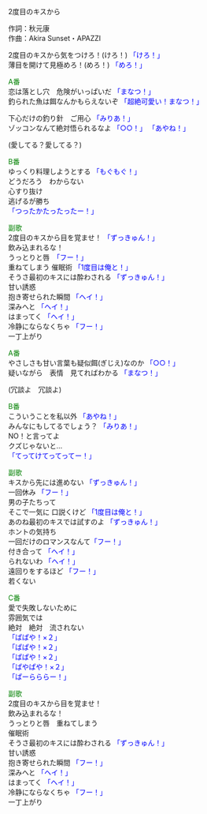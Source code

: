 2度目のキスから  
  
作詞：秋元康  
作曲：Akira Sunset・APAZZI  
  
2度目のキスから気をつけろ！(けろ！) <font color=blue>「けろ！」</font>  
薄目を開けて見極めろ！(めろ！) <font color=blue>「めろ！」</font>  
  
<font color=green>A番</font>  
恋は落とし穴　危険がいっぱいだ <font color=blue>「まなつ！」</font>   
釣られた魚は餌なんかもらえないぞ <font color=blue>「超絶可愛い！まなつ！」</font>   
  
下心だけの釣り針　ご用心 <font color=blue>「みりあ！」</font>   
ゾッコンなんて絶対悟られるなよ <font color=blue>「○○！」</font> <font color=blue>「あやね！」</font>   
  
(愛してる？愛してる？)  
  
<font color=green>B番</font>  
ゆっくり料理しようとする <font color=blue>「もぐもぐ！」</font>  
どうだろう　わからない  
心すり抜け  
逃げるが勝ち  
<font color=blue>「つったかたったったー！」</font>  
  
<font color=green>副歌</font>  
2度目のキスから目を覚ませ！ <font color=blue>「ずっきゅん！」</font>   
飲み込まれるな！  
うっとりと唇　<font color=blue>「フー！」</font>   
重ねてしまう 催眠術 <font color=blue>「1度目は俺と！」</font>   
そうさ最初のキスには酔わされる  <font color=blue>「ずっきゅん！」</font>  
甘い誘惑  
抱き寄せられた瞬間 <font color=blue>「ヘイ！」</font>  
深みへと <font color=blue>「ヘイ！」</font>  
はまってく <font color=blue>「ヘイ！」</font>   
冷静にならなくちゃ <font color=blue>「フー！」</font>   
一丁上がり  
  
<font color=green>A番</font>  
やさしさも甘い言葉も疑似餌(ぎじえ)なのか <font color=blue>「○○！」</font>   
疑いながら　表情　見てればわかる <font color=blue>「まなつ！」</font>   
  
(冗談よ　冗談よ)  
  
<font color=green>B番</font>  
こういうことを私以外 <font color=blue>「あやね！」</font>   
みんなにもしてるでしょう？ <font color=blue>「みりあ！」</font>   
NO！と言ってよ  
クズじゃないと…  
<font color=blue>「てってけてってってー！」</font>   
  
<font color=green>副歌</font>  
キスから先には進めない <font color=blue>「ずっきゅん！」</font>  
一回休み <font color=blue>「フー！」</font>   
男の子たちって  
そこで一気に 口説くけど <font color=blue>「1度目は俺と！」</font>  
あのね最初のキスでは試すのよ <font color=blue>「ずっきゅん！」</font>  
ホントの気持ち  
一回だけのロマンスなんて<font color=blue>「フー！」</font>  
付き合って <font color=blue>「ヘイ！」</font>  
られないわ <font color=blue>「ヘイ！」</font>  
遠回りをするほど <font color=blue>「フー！」</font>  
若くない   
  
<font color=green>C番</font>  
愛で失敗しないために  
雰囲気では  
絶対　絶対　流されない  
<font color=blue>「ぱぱや！×２」</font>  
<font color=blue>「ぱぱや！×２」</font>  
<font color=blue>「ぱぱや！×２」</font>  
<font color=blue>「ぱやぱや！×２」</font>  
<font color=blue>「ぱーらららー！」</font>  
  
<font color=green>副歌</font>  
2度目のキスから目を覚ませ！  
飲み込まれるな！  
うっとりと唇　重ねてしまう  
催眠術  
そうさ最初のキスには酔わされる <font color=blue>「ずっきゅん！」</font>  
甘い誘惑  
抱き寄せられた瞬間 <font color=blue>「フー！」</font>  
深みへと <font color=blue>「ヘイ！」</font>  
はまってく <font color=blue>「ヘイ！」</font>  
冷静にならなくちゃ <font color=blue>「フー！」</font>   
一丁上がり  
